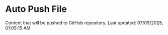 # Auto Push File

Content that will be pushed to GitHub repository.
Last updated: 07/09/2025, 01:05:15 AM